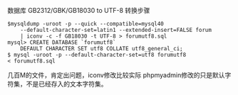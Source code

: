数据库 GB2312/GBK/GB18030 to UTF-8 转换步骤

```
$mysqldump -uroot -p --quick --compatible=mysql40
	--default-character-set=latin1 --extended-insert=FALSE forum 
	| iconv -c -f GB18030 -t UTF-8 > forumutf8.sql 
mysql> CREATE DATABASE `forumutf8` 
	DEFAULT CHARACTER SET utf8 COLLATE utf8_general_ci;
$ mysql -uroot -p --default-character-set=utf8 forumutf8 
< forumutf8.sql
```

几百M的文件，肯定出问题，iconv修改比较实际 phpmyadmin修改的只是默认字符集，不是已经存入的文本字符集。